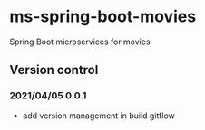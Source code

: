 # ms-spring-boot-movies
Spring Boot microservices for movies

## Version control

### 2021/04/05 0.0.1

* add version management in build gitflow 